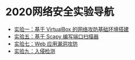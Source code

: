 # 2020网络安全实验导航

+ [实验一：基于 VirtualBox 的网络攻防基础环境搭建](https://github.com/CUCCS/2020-ns-public-Lyan0924/tree/exp1/%E5%AE%9E%E9%AA%8C%E4%B8%80)
+ [实验五：基于 Scapy 编写端口扫描器](https://github.com/CUCCS/2020-ns-public-Lyan0924/tree/exp5)
+ [实验七：Web 应用漏洞攻防](https://github.com/CUCCS/2020-ns-public-Lyan0924/tree/exp7)
+ [实验九：入侵检测](https://github.com/CUCCS/2020-ns-public-Lyan0924/tree/exp9)
